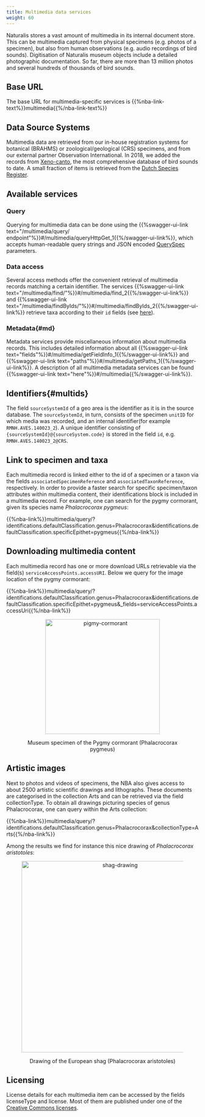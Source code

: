 ```yaml
---
title: Multimedia data services
weight: 60
---
```



Naturalis stores a vast amount of multimedia in its internal document store. This can be multimedia captured from 
physical specimens (e.g. photos of a specimen), but also from human observations (e.g. audio recordings of bird sounds).
Digitisation of Naturalis museum objects include a detailed photographic documentation. So far, there are more than 
13 million photos and several hundreds of thousands of bird sounds.

## Base URL
The base URL for multimedia-specific services is {{%nba-link-text%}}multimedia{{%/nba-link-text%}}

## Data Source Systems
Multimedia data are retrieved from our in-house registration systems for botanical (BRAHMS) or zoological/geological (CRS) specimens, and from our external partner Observation International. In 2018, we added the records from [Xeno-canto](https://www.xeno-canto.org/), 
the most comprehensive database of bird sounds to date. A small fraction of items is retrieved from the [Dutch Species Register](http://www.nederlandsesoorten.nl/). 

## Available services

### Query
Querying for multimedia data can be done using the {{%swagger-ui-link text="/multimedia/query/ endpoint"%}}#/multimedia/queryHttpGet_1{{%/swagger-ui-link%}},
which accepts human-readable query strings and JSON encoded [QuerySpec](/advanced-queries/#queryspec) parameters.

### Data access
Several access methods offer the convenient retrieval of multimedia records matching a certain identifier.
The services {{%swagger-ui-link text="/multimedia/find/"%}}#/multimedia/find_2{{%/swagger-ui-link%}} and
{{%swagger-ui-link text="/multimedia/findByIds/"%}}#/multimedia/findByIds_2{{%/swagger-ui-link%}} retrieve taxa
according to their `id` fields (see [here](#multids)).

### Metadata{#md}
Metadata services provide miscellaneous information about multimedia records.
This includes detailed information about all {{%swagger-ui-link text="fields"%}}#/multimedia/getFieldInfo_1{{%/swagger-ui-link%}}
and {{%swagger-ui-link text="paths"%}}#/multimedia/getPaths_1{{%/swagger-ui-link%}}. A description of all
multimedia metadata services can be found {{%swagger-ui-link text="here"%}}#/multimedia{{%/swagger-ui-link%}}.

## Identifiers{#multids} 
The field `sourceSystemId` of a geo area is
the identifier as it is in the source database. The `sourceSystemId`,
in turn, consists of the specimen `unitID` for which media was
recorded, and an internal identifier(for example
`RMNH.AVES.140023_2`).  A unique identifier consisting of
`{sourceSystemId}@{sourceSystem.code}` is stored in the field `id`,
e.g. `RMNH.AVES.140023_2@CRS`.

## Link to specimen and taxa 
Each multimedia record is linked either
to the id of a specimen or a taxon via the fields
`associatedSpecimenReference` and `associatedTaxonReference`,
respectively. In order to provide a faster search for specific
specimen/taxon attributes within multimedia content, their
identifications block is included in a multimedia record. For example,
one can search for the pygmy cormorant, given its species name
*Phalacrocorax pygmeus*:

{{%nba-link%}}multimedia/query/?identifications.defaultClassification.genus=Phalacrocorax&identifications.defaultClassification.specificEpithet=pygmeus{{%/nba-link%}}

## Downloading multimedia content 
Each multimedia record has one or
more download URLs retrievable via the field(s)
`serviceAccessPoints.accessURI`. Below we query for the image location
of the pygmy cormorant:

{{%nba-link%}}multimedia/query/?identifications.defaultClassification.genus=Phalacrocorax&identifications.defaultClassification.specificEpithet=pygmeus&_fields=serviceAccessPoints.accessUri{{%/nba-link%}}

<!--[{{%nba-link-text%}}multimedia/query/?identifications.defaultClassification.genus=Phalacrocorax&identifications.
defaultClassification.specificEpithet=pygmeus&_fields=serviceAccessPoints.accessUri{{%/nba-link-text%}}]({{%nba-link-text%}}multimedia/query/?identifications.defaultClassification.genus=Phalacrocorax&identifications.defaultClassification.specificEpithet=pygmeus&_fields=serviceAccessPoints.accessUri{{%/nba-link-text%}})
-->


<figure>
<div style="text-align: center;">
	<p><img src="http://medialib.naturalis.nl/file/id/ZMA.AVES.38187/format/large" align="center"
		alt="pigmy-cormorant" width=300>
		<figcaption>Museum specimen of the Pygmy cormorant (Phalacrocorax pygmeus)</figcaption>
	</div>
</figure>


## Artistic images
Next to photos and videos of specimens, the NBA also gives access to about 2500 artistic scientific drawings and lithographs. 
These documents are categorised in the collection Arts and can be retrieved via the field collectionType. To obtain all drawings 
picturing species of genus Phalacrocorax, one can query within the Arts collection:

{{%nba-link%}}multimedia/query/?identifications.defaultClassification.genus=Phalacrocorax&collectionType=Arts{{%/nba-link%}}

Among the results we find for instance this nice drawing of *Phalacrocorax aristotoles*:
 
<figure>
<div style="text-align: center;">
	<p><img src="http://medialib.naturalis.nl/file/id/image-134788/format/large" align="center" width=500
    alt="shag-drawing">
  <figcaption>Drawing of the European shag (Phalacrocorax aristotoles)</figcaption>
</div>
</figure>

## Licensing
License details for each multimedia item can be accessed by the fields licenseType 
and license. Most of them are published under one of the [Creative Commons licenses](https://creativecommons.org/).

